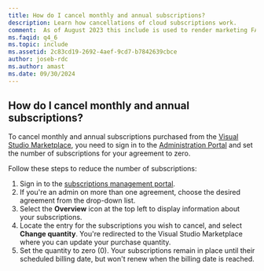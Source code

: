 ```yaml
---
title: How do I cancel monthly and annual subscriptions?
description: Learn how cancellations of cloud subscriptions work.
comment:  As of August 2023 this include is used to render marketing FAQ content for VS Subscriptions in the following portals - VSCom, Manage, and My portals. It was not used for learn.microsoft.com content at that time.  SMEs are Evan Windom and Larissa Crawford of Red Door Collaborative and Sharvari Dighe.
ms.faqid: q4_6
ms.topic: include
ms.assetid: 2c83cd19-2692-4aef-9cd7-b7842639cbce
author: joseb-rdc
ms.author: amast
ms.date: 09/30/2024
---
```


## How do I cancel monthly and annual subscriptions?
To cancel monthly and annual subscriptions purchased from the [Visual Studio Marketplace](https://marketplace.visualstudio.com), you need to sign in to the [Administration Portal](https://manage.visualstudio.com) and set the number of subscriptions for your agreement to zero.

Follow these steps to reduce the number of subscriptions:
1. Sign in to the [subscriptions management portal](https://manage.visualstudio.com).
2. If you're an admin on more than one agreement, choose the desired agreement from the drop-down list.
3. Select the **Overview** icon at the top left to display information about your subscriptions.
4. Locate the entry for the subscriptions you wish to cancel, and select **Change quantity**. You're redirected to the Visual Studio Marketplace where you can update your purchase quantity. 
5. Set the quantity to zero (0). Your subscriptions remain in place until their scheduled billing date, but won't renew when the billing date is reached.

